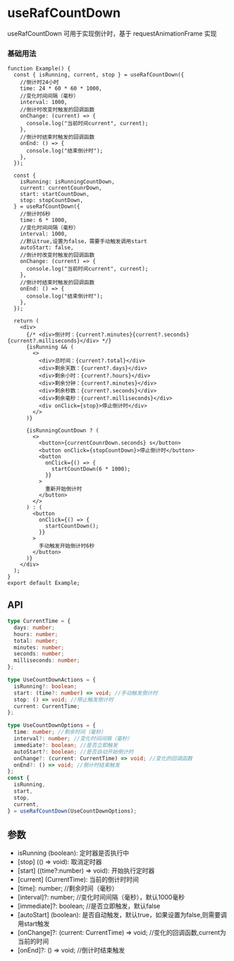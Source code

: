 # useRafCountDown

useRafCountDown 可用于实现倒计时，基于 requestAnimationFrame 实现

### 基础用法

```tsx
function Example() {
  const { isRunning, current, stop } = useRafCountDown({
    //倒计时24小时
    time: 24 * 60 * 60 * 1000,
    //变化时间间隔（毫秒）
    interval: 1000,
    //倒计时改变时触发的回调函数
    onChange: (current) => {
      console.log("当前时间current", current);
    },
    //倒计时结束时触发的回调函数
    onEnd: () => {
      console.log("结束倒计时");
    },
  });

  const {
    isRunning: isRunningCountDown,
    current: currentCounrDown,
    start: startCountDown,
    stop: stopCountDown,
  } = useRafCountDown({
    //倒计时6秒
    time: 6 * 1000,
    //变化时间间隔（毫秒）
    interval: 1000,
    //默认true,设置为false，需要手动触发调用start
    autoStart: false,
    //倒计时改变时触发的回调函数
    onChange: (current) => {
      console.log("当前时间current", current);
    },
    //倒计时结束时触发的回调函数
    onEnd: () => {
      console.log("结束倒计时");
    },
  });

  return (
    <div>
      {/* <div>倒计时：{current?.minutes}{current?.seconds}{current?.milliseconds}</div> */}
      {isRunning && (
        <>
          <div>总时间：{current?.total}</div>
          <div>剩余天数：{current?.days}</div>
          <div>剩余小时：{current?.hours}</div>
          <div>剩余分钟：{current?.minutes}</div>
          <div>剩余秒数：{current?.seconds}</div>
          <div>剩余毫秒：{current?.milliseconds}</div>
          <div onClick={stop}>停止倒计时</div>
        </>
      )}

      {isRunningCountDown ? (
        <>
          <button>{currentCounrDown.seconds} s</button>
          <button onClick={stopCountDown}>停止倒计时</button>
          <button
            onClick={() => {
              startCountDown(6 * 1000);
            }}
          >
            重新开始倒计时
          </button>
        </>
      ) : (
        <button
          onClick={() => {
            startCountDown();
          }}
        >
          手动触发开始倒计时6秒
        </button>
      )}
    </div>
  );
}
export default Example;
```

## API

```typescript
type CurrentTime = {
  days: number;
  hours: number;
  total: number;
  minutes: number;
  seconds: number;
  milliseconds: number;
};

type UseCountDownActions = {
  isRunning?: boolean;
  start: (time?: number) => void; //手动触发倒计时
  stop: () => void; //停止触发倒计时
  current: CurrentTime;
};

type UseCountDownOptions = {
  time: number; //剩余时间（毫秒）
  interval?: number; //变化时间间隔（毫秒）
  immediate?: boolean; //是否立即触发
  autoStart?: boolean; //是否自动开始倒计时
  onChange?: (current: CurrentTime) => void; //变化的回调函数
  onEnd?: () => void; //倒计时结束触发
};
const {
  isRunning,
  start,
  stop,
  current,
} = useRafCountDown(UseCountDownOptions);
```

## 参数
- isRunning (boolean): 定时器是否执行中
- [stop] (() => void): 取消定时器
- [start] ((time?:number) => void): 开始执行定时器
- [current] (CurrentTime): 当前的倒计时时间
- [time]: number; //剩余时间（毫秒）
- [interval]?: number; //变化时间间隔（毫秒），默认1000毫秒
- [immediate]?: boolean; //是否立即触发，默认false
- [autoStart] (boolean): 是否自动触发，默认true，如果设置为false,则需要调用start触发
- [onChange]?: (current: CurrentTime) => void; //变化的回调函数,current为当前的时间
- [onEnd]?: () => void; //倒计时结束触发